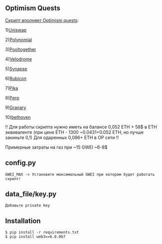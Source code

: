 ## Optimism Quests

[Скрипт вполняет Optimism quests](https://galxe.com/Optimism/campaign/GC6xiUtedg):

  1)[Uniswap](https://galxe.com/Optimism/campaign/GC6NiUtWQn)

  2)[Polynomial](https://galxe.com/Optimism/campaign/GCohiUtB2E)

  3)[Pooltogether](https://galxe.com/Optimism/campaign/GC1ZiUtRRW)

  4)[Velodrome](https://galxe.com/Optimism/campaign/GCpRiUtr5w)

  5)[Synapse](https://galxe.com/Optimism/campaign/GCp8iUtuvp)

  6)[Rubicon](https://galxe.com/Optimism/campaign/GCYaiUtX17)

  7)[Pika](https://galxe.com/Optimism/campaign/GCYUiUtXry)

  8)[Perp](https://galxe.com/Optimism/campaign/GCmCiUtj6d)

  9)[Granary](https://galxe.com/Optimism/campaign/GCZeiUtyYt)

  10)[bethoven](https://galxe.com/Optimism/campaign/GCZpiUtEUv)
  
‼️
Для работы скрипта нужно иметь на балансе 0,052 ETH + 58$ в ETH эквиваленте  (при цене ETH - 1300 ~0.0431+0.052 ETH, но лучше закиньте 0,1) 
Для одаренных 0,096+ ETH в OP сети 
‼️
  
Примерные затраты на газ при ~15 GWEI ~6-8$

## config.py

```
GWEI_MAX -> Установите максимальный GWEI при котором будет работать скрипт!
```
## data_file/key.py
```
Добавьте private key
```


## Installation
```
$ pip install -r requirements.txt
$ pip install web3==6.0.0b7
```
